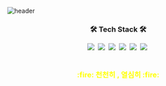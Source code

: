 ![header](https://capsule-render.vercel.app/api?type=waving&color=gradient&height=400&section=header&text=Hi!%20I'm%20JungJun&fontSize=90&animation=fadeIn&fontAlignY=38&desc=Being%20a%20%20%20%20%20%20Devloper&descAlignY=51&descAlign=80)


<h3 align="center">🛠 Tech Stack 🛠</h3>
<p align="center">
  <img src="https://img.shields.io/badge/C-A8B9CC?style=flat-square&logo=C&logoColor=white"/></a>&nbsp
  <img src="https://img.shields.io/badge/C++-00599C?style=flat-square&logo=C%2B%2B&logoColor=white"/></a>&nbsp 
  <img src="https://img.shields.io/badge/Java-007396?style=flat-square&logo=Java&logoColor=white"/></a>&nbsp
  <img src="https://img.shields.io/badge/Python-3766AB?style=flat-square&logo=Python&logoColor=white"/></a>&nbsp 
  <img src="https://img.shields.io/badge/Html-E34F26?style=flat-square&logo=Html5&logoColor=white"/></a>&nbsp 
  <img src="https://img.shields.io/badge/Css-1572B6?style=flat-square&logo=Css3&logoColor=white"/></a>&nbsp 
  <br>

<br>


<h3 align='center'> <font color = 'yellow'> :fire: 천천히 , 열심히 :fire: </font> </h3>

